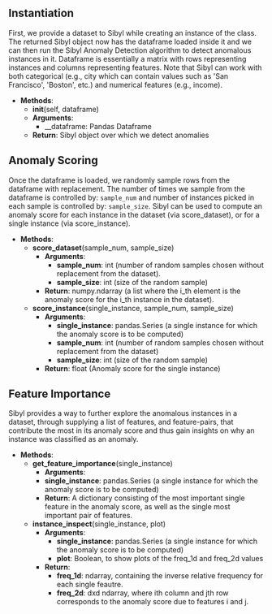 ## Instantiation

First, we provide a dataset to Sibyl while creating an instance of the class. The returned Sibyl object now has the dataframe loaded inside it and we can then run the Sibyl Anomaly Detection algorithm to detect anomalous instances in it. Dataframe is essentially a matrix with rows representing instances and columns representing features. Note that Sibyl can work with both categorical (e.g., city which can contain values such as 'San Francisco', 'Boston', etc.) and numerical features (e.g., income).

- __Methods__:
    - __init__(self, dataframe)
    - __Arguments__:
        - __dataframe: Pandas Dataframe
    - __Return__: Sibyl object over which we detect anomalies

## Anomaly Scoring
Once the dataframe is loaded, we randomly sample rows from the dataframe with replacement. The number of times we sample from the dataframe is controlled by: `sample_num` and number of instances picked in each sample is controlled by: `sample_size`. Sibyl can be used to compute an anomaly score for each instance in the dataset (via score_dataset), or for a single instance (via score_instance).

- __Methods__:
  - __score_dataset__(sample_num, sample_size)
    - __Arguments__:
      - __sample_num__: int (number of random samples chosen without replacement from the dataset).
      - __sample_size__: int (size of the random sample)
    - __Return__: numpy.ndarray (a list where the i_th element is the anomaly score for the i_th instance in the dataset).
  - __score_instance__(single_instance, sample_num, sample_size)
    - __Arguments__:
      - __single_instance__: pandas.Series (a single instance for which the anomaly score is to be computed)
      - __sample_num__: int (number of random samples chosen without replacement from the dataset)
      - __sample_size__: int (size of the random sample)
    - __Return__: float (Anomaly score for the single instance)

## Feature Importance

Sibyl provides a way to further explore the anomalous instances in a dataset, through supplying a list of features, and feature-pairs, that contribute the most in its anomaly score and thus gain insights on why an instance was classified as an anomaly.

- __Methods__:
  - __get_feature_importance__(single_instance)
      - __Arguments__:
      - __single_instance__: pandas.Series (a single instance for which the anomaly score is to be computed)
      - __Return__: A dictionary consisting of the most important single feature in the anomaly score, as well as the single most important pair of features.
  - __instance_inspect__(single_instance, plot)
    - __Arguments__:
      - __single_instance__: pandas.Series (a single instance for which the anomaly score is to be computed)
      - __plot__: Boolean, to show plots of the freq_1d and freq_2d values
    - __Return__:
      - __freq_1d__: ndarray, containing the inverse relative frequency for each single feautre.
      - __freq_2d__: dxd ndarray, where ith column and jth row corresponds to the anomaly score due to features i and j.
